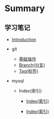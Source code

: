 # Summary

## 学习笔记

* [Introduction](README.md)
* git

    * [基础操作](git/0.Git\(基础操作\).md)
    * [Branch(分支)](git/1.Branch\(分支\).md)
    * [Tag(标签)](git/2.Tag\(标签\).md)
    
* mysql
    
    * Index(索引)
    
        * [Index(索引)](mysql/Index\(索引\)/0.Index\(索引\).md)
        
        * [Index(索引)](mysql/Index\(索引\)/1.高性能索引.md)

